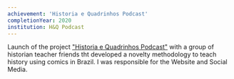 ```yaml
---
achievement: 'Historia e Quadrinhos Podcast'
completionYear: 2020
institution: H&Q Podcast
---
```


Launch of the project ["Historia e Quadrinhos Podcast"](https://historiaequadrinhos.com.br/) with a group of historian teacher friends tht developed a novelty methodology to teach history using comics in Brazil. I was responsible for the Website and Social Media.
